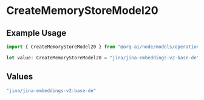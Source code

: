 # CreateMemoryStoreModel20

## Example Usage

```typescript
import { CreateMemoryStoreModel20 } from "@orq-ai/node/models/operations";

let value: CreateMemoryStoreModel20 = "jina/jina-embeddings-v2-base-de";
```

## Values

```typescript
"jina/jina-embeddings-v2-base-de"
```